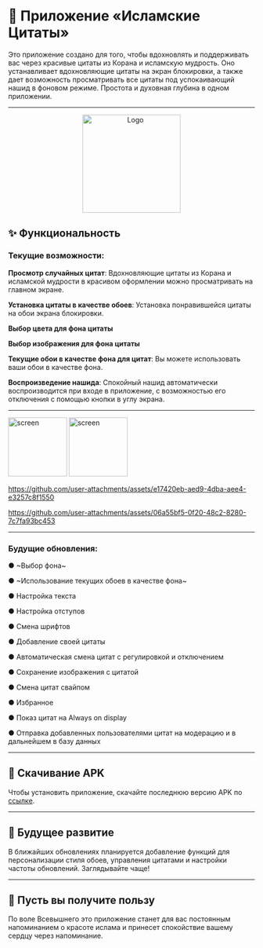 # 📱 Приложение «Исламские Цитаты»

Это приложение создано для того, чтобы вдохновлять и поддерживать вас через красивые цитаты из
Корана и исламскую мудрость. Оно устанавливает вдохновляющие цитаты на экран блокировки, а также
дает возможность просматривать все цитаты под успокаивающий нашид в фоновом режиме. Простота и
духовная глубина в одном приложении.

---

<div align="center">
<img src="https://github.com/user-attachments/assets/7df985f5-777a-4711-9180-6c03112499aa" alt="Logo" width="200"/>
</div>

## ✨ Функциональность

### Текущие возможности:

**Просмотр случайных цитат**: Вдохновляющие цитаты из Корана и исламской мудрости в красивом
оформлении можно просматривать на главном экране.

**Установка цитаты в качестве обоев**: Установка понравившейся цитаты на обои экрана блокировки.

**Выбор цвета для фона цитаты**

**Выбор изображения для фона цитаты**

**Текущие обои в качестве фона для цитат**: Вы можете использовать ваши обои в качестве фона.

**Воспроизведение нашида**: Спокойный нашид автоматически воспроизводится при входе в приложение,
с возможностью его отключения с помощью кнопки в углу экрана.

---

<img src="https://github.com/user-attachments/assets/5ead6c02-1ac8-48b1-9812-47a5d8fa217e" alt="screen" width="120"/>
<img src="https://github.com/user-attachments/assets/629c5863-ecdd-478a-bd05-0fd13e38c05e" alt="screen" width="120"/>

https://github.com/user-attachments/assets/e17420eb-aed9-4dba-aee4-e3257c8f1550


https://github.com/user-attachments/assets/06a55bf5-0f20-48c2-8280-7c7fa93bc453


---

### Будущие обновления:

● ~Выбор фона~

● ~Использование текущих обоев в качестве фона~

● Настройка текста

● Настройка отступов

● Смена шрифтов

● Добавление своей цитаты

● Автоматическая смена цитат с регулировкой и отключением

● Сохранение изображения с цитатой

● Смена цитат свайпом

● Избранное

● Показ цитат на Always on display

● Отправка добавленных пользователями цитат на модерацию и в дальнейшем в базу данных

---

## 🔗 Скачивание APK

Чтобы установить приложение, скачайте последнюю версию APK
по [ссылке](https://github.com/Zelimkhan-Magomadov/IslamicQuotes/releases/download/v1.1.0/islamic_quotes_release_1.1.0.apk).

---

## 🚀 Будущее развитие

В ближайших обновлениях планируется добавление функций для персонализации стиля обоев, управления
цитатами и настройки частоты обновлений. Заглядывайте чаще!

---

## 🤲 Пусть вы получите пользу

По воле Всевышнего это приложение станет для вас постоянным напоминанием о красоте ислама и принесет
спокойствие вашему сердцу через напоминание.
